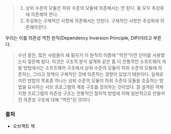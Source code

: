 > 1. 상위 수준의 모듈은 하위 수준의 모듈에 의존해서는 안 된다. 둘 모두 추상화에 의존해야 한다.
> 2. 추상화는 구체적인 사항에 의존해서는 안된다. 구체적인 사항은 추상화에 의존해야한다.

우리는 이를 의존성 역전 원칙(Dependency Inversion Principle, DIP)이라고 부른다.

> 수년 동안, 많은 사람들이 왜 필자가 이 원칙의 이름에 "역전"이란 단어를 사용했는지 질문해 왔다. 이것은 구조적 분석 설계와 같은 좀 더 전통적인 소프트웨어 개발 방법에서는 소프트웨어 구조에서 상위 수준의 모듈이 하위 수준의 모듈에 의존하는, 그리고 정책이 구체적인 것에 의존하는 경향이 있었기 때문이다. 실제로 이런 방법의 목표중 하나는 상위 수준의 모듈이 하위 수준의 모듈을 호출하는 방법을 묘사하는 서브 프로그램의 계층 구조를 정의하는 것이었다. 잘 설계된 객체지향 프로그램의 의존성 구조는 전통적인 절차적 방법에 의해 일반적으로 만들어진 의존성 구조에 대해 "역전"된 것이다.


### 출처
- 오브젝트 책